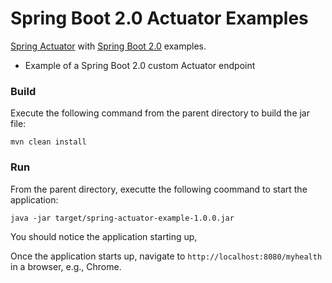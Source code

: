 Spring Boot 2.0 Actuator Examples
=======================================

[Spring Actuator](https://spring.io/blog/2017/08/22/introducing-actuator-endpoints-in-spring-boot-2-0) 
with [Spring Boot 2.0](https://docs.spring.io/spring-boot/docs/current-SNAPSHOT/reference/htmlsingle/#production-ready-endpoints-custom) examples.

- Example of a Spring Boot 2.0 custom Actuator endpoint

### Build
Execute the following command from the parent directory to build the jar file:
```
mvn clean install
```

### Run
From the parent directory, executte the following coommand to start the application:
```
java -jar target/spring-actuator-example-1.0.0.jar
```

You should notice the application starting up,


Once the application starts up, navigate to `http://localhost:8080/myhealth` in a browser, e.g., Chrome.

